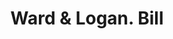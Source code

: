 ---
doi: 10.7916/D85T4XMM
date_other: '1870'
date_other_textual: 1870-1879
form: printed ephemera
genre:
- Invoices
name:
- Ward & Logan
object_in_context_url: https://biggert.cul.columbia.edu/items/view/ave_biggert_01167
subject_hierarchical_geographic:
- Newburgh, New York, United States
subject_name:
- Ward & Logan
title: Ward & Logan. Bill
sort_title: Ward & Logan. Bill
call_number: ave_biggert_01167
coordinates:
- 41.51972222222222,-74.0213888888889
pid: ave_biggert_01167
identifiers: ave_biggert_01167
thumbnail: https://derivativo-1.library.columbia.edu/iiif/2/ldpd:343354/full/!256,256/0/native.jpg
permalink: "/biggert/ave_biggert_01167/"
layout: iiif-image-page
---